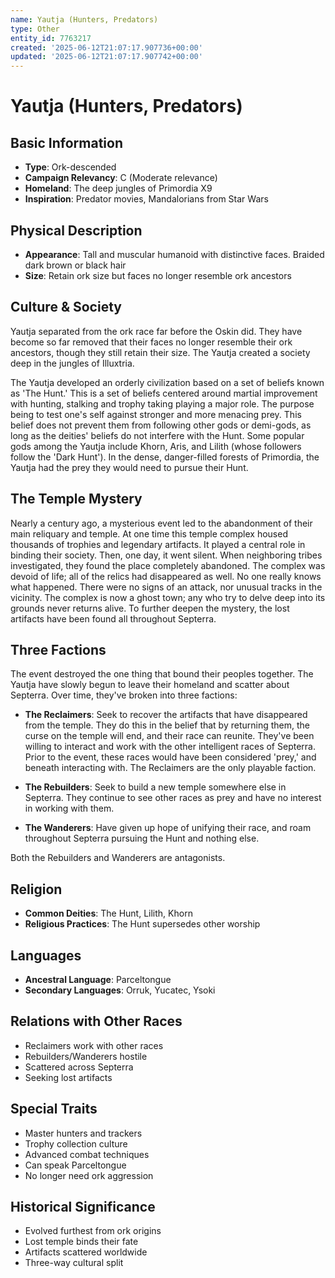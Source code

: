 ```yaml
---
name: Yautja (Hunters, Predators)
type: Other
entity_id: 7763217
created: '2025-06-12T21:07:17.907736+00:00'
updated: '2025-06-12T21:07:17.907742+00:00'
---
```


# Yautja (Hunters, Predators)

## Basic Information
- **Type**: Ork-descended
- **Campaign Relevancy**: C (Moderate relevance)
- **Homeland**: The deep jungles of Primordia X9
- **Inspiration**: Predator movies, Mandalorians from Star Wars

## Physical Description
- **Appearance**: Tall and muscular humanoid with distinctive faces. Braided dark brown or black hair
- **Size**: Retain ork size but faces no longer resemble ork ancestors

## Culture & Society
Yautja separated from the ork race far before the Oskin did. They have become so far removed that their faces no longer resemble their ork ancestors, though they still retain their size. The Yautja created a society deep in the jungles of Illuxtria.

The Yautja developed an orderly civilization based on a set of beliefs known as 'The Hunt.' This is a set of beliefs centered around martial improvement with hunting, stalking and trophy taking playing a major role. The purpose being to test one's self against stronger and more menacing prey. This belief does not prevent them from following other gods or demi-gods, as long as the deities' beliefs do not interfere with the Hunt. Some popular gods among the Yautja include Khorn, Aris, and Lilith (whose followers follow the 'Dark Hunt'). In the dense, danger-filled forests of Primordia, the Yautja had the prey they would need to pursue their Hunt.

## The Temple Mystery
Nearly a century ago, a mysterious event led to the abandonment of their main reliquary and temple. At one time this temple complex housed thousands of trophies and legendary artifacts. It played a central role in binding their society. Then, one day, it went silent. When neighboring tribes investigated, they found the place completely abandoned. The complex was devoid of life; all of the relics had disappeared as well. No one really knows what happened. There were no signs of an attack, nor unusual tracks in the vicinity. The complex is now a ghost town; any who try to delve deep into its grounds never returns alive. To further deepen the mystery, the lost artifacts have been found all throughout Septerra.

## Three Factions
The event destroyed the one thing that bound their peoples together. The Yautja have slowly begun to leave their homeland and scatter about Septerra. Over time, they've broken into three factions:

- **The Reclaimers**: Seek to recover the artifacts that have disappeared from the temple. They do this in the belief that by returning them, the curse on the temple will end, and their race can reunite. They've been willing to interact and work with the other intelligent races of Septerra. Prior to the event, these races would have been considered 'prey,' and beneath interacting with. The Reclaimers are the only playable faction.

- **The Rebuilders**: Seek to build a new temple somewhere else in Septerra. They continue to see other races as prey and have no interest in working with them.

- **The Wanderers**: Have given up hope of unifying their race, and roam throughout Septerra pursuing the Hunt and nothing else.

Both the Rebuilders and Wanderers are antagonists.

## Religion
- **Common Deities**: The Hunt, Lilith, Khorn
- **Religious Practices**: The Hunt supersedes other worship

## Languages
- **Ancestral Language**: Parceltongue
- **Secondary Languages**: Orruk, Yucatec, Ysoki

## Relations with Other Races
- Reclaimers work with other races
- Rebuilders/Wanderers hostile
- Scattered across Septerra
- Seeking lost artifacts

## Special Traits
- Master hunters and trackers
- Trophy collection culture
- Advanced combat techniques
- Can speak Parceltongue
- No longer need ork aggression

## Historical Significance
- Evolved furthest from ork origins
- Lost temple binds their fate
- Artifacts scattered worldwide
- Three-way cultural split